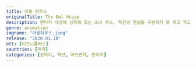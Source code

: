 ```yaml
---
title: 아울 하우스
originalTitle: The Owl House
description: 판타지 세상에 심취해 있는 소녀 루스, 픽션과 현실을 구분하지 못 하고 학교에서 사고를 치다 결국 여름방학 3개월을 정신안정 캠프에서 보내는 처벌을 받게 된다. 하지만 캠프로 떠나기 직전, 우연히 자신의 소설책을 들고 낡은 폐가로 들어가는 부엉이를 뒤쫒다 그토록 동경하던 판타지 세계에서 마녀 이다와 만나게 되는데...
genre: animation
imgname: "아울하우스.jpeg"
release: "2020.01.10"
ott: [디즈니플러스]
countries: [미국]
categories: [코미디, 액션, 어드벤처, 판타지]
---
```

